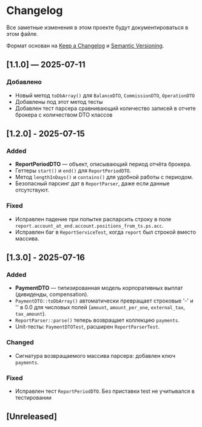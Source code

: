 # Changelog

Все заметные изменения в этом проекте будут документироваться в этом файле.

Формат основан на [Keep a Changelog](https://keepachangelog.com/ru/1.0.0/)
и [Semantic Versioning](https://semver.org/lang/ru/).

## [1.1.0] — 2025-07-11

### Добавлено

- Новый метод `toDbArray()` для `BalanceDTO`, `CommissionDTO`, `OperationDTO`
- Добавлены под этот метод тесты
- Добавлен тест парсера сравнивающий количество записей в отчете брокера с количеством DTO классов

## [1.2.0] - 2025-07-15

### Added

- **ReportPeriodDTO** — объект, описывающий период отчёта брокера.
- Геттеры `start()` и `end()` для `ReportPeriodDTO`.
- Метод `lengthInDays()` и `contains()` для удобной работы с периодом.
- Безопасный парсинг дат в `ReportParser`, даже если данные отсутствуют.

### Fixed

- Исправлен падение при попытке распарсить строку в поле `report.account_at_end.account.positions_from_ts.ps.acc`.
- Исправлен баг в `ReportServiceTest`, когда `report` был строкой вместо массива.

## [1.3.0] - 2025-07-16

### Added

- **PaymentDTO** — типизированная модель корпоративных выплат (дивиденды, compensation).
- `PaymentDTO::toDbArray()` автоматически превращает строковые '-' и '' в 0.0 для числовых полей (`amount`,
  `amount_per_one`, `external_tax`, `tax_amount`).
- `ReportParser::parse()` теперь возвращает коллекцию `payments`.
- Unit-тесты: `PaymentDTOTest`, расширен `ReportParserTest`.

### Changed

- Сигнатура возвращаемого массива парсера: добавлен ключ `payments`.

### Fixed

- Исправлен тест `ReportPeriodDTO`. Без приставки test не учитывался в тестировании

## [Unreleased]

